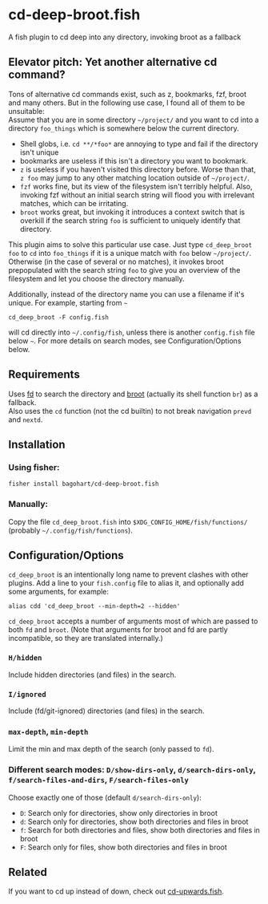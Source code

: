 # cd-deep-broot.fish
A fish plugin to cd deep into any directory, invoking broot as a fallback

## Elevator pitch: Yet another alternative cd command?
Tons of alternative cd commands exist, such as z, bookmarks, fzf, broot and many others.
But in the following use case, I found all of them to be unsuitable:\
Assume that you are in some directory `~/project/` and you want to cd into a directory `foo_things` which is somewhere below the current directory.

* Shell globs, i.e. `cd **/*foo*` are annoying to type and fail if the directory isn't unique
* bookmarks are useless if this isn't a directory you want to bookmark.
* `z` is useless if you haven't visited this directory before. Worse than that, `z foo` may jump to any other matching location outside of `~/project/`.
* `fzf` works fine, but its view of the filesystem isn't terribly helpful. Also, invoking fzf without an initial search string will flood you with irrelevant matches, which can be irritating.
* `broot` works great, but invoking it introduces a context switch that is overkill if the search string `foo` is sufficient to uniquely identify that directory.

This plugin aims to solve this particular use case. Just type `cd_deep_broot foo` to `cd` into `foo_things` if it is a unique match with `foo` below `~/project/`.
Otherwise (in the case of several or no matches), it invokes broot prepopulated with the search string `foo` to give you an overview of the filesystem and let you choose the directory manually.

Additionally, instead of the directory name you can use a filename if it's unique. For example, starting from `~`
```
cd_deep_broot -F config.fish
```
will cd directly into `~/.config/fish`, unless there is another `config.fish` file below `~`.
For more details on search modes, see Configuration/Options below.

## Requirements
Uses [fd](https://github.com/sharkdp/fd) to search the directory and [broot](https://dystroy.org/broot/) (actually its shell function `br`) as a fallback.\
Also uses the `cd` function (not the cd builtin) to not break navigation `prevd` and `nextd`.

## Installation
### Using fisher:
```
fisher install bagohart/cd-deep-broot.fish
```

### Manually:
Copy the file `cd_deep_broot.fish` into `$XDG_CONFIG_HOME/fish/functions/` (probably `~/.config/fish/functions`).

## Configuration/Options
`cd_deep_broot` is an intentionally long name to prevent clashes with other plugins. Add a line to your `fish.config` file to alias it, and optionally add some arguments, for example:
```
alias cdd 'cd_deep_broot --min-depth=2 --hidden'
```
`cd_deep_broot` accepts a number of arguments most of which are passed to both `fd` and `broot`.
(Note that arguments for broot and fd are partly incompatible, so they are translated internally.)

### `H/hidden`
Include hidden directories (and files) in the search.

### `I/ignored`
Include (fd/git-ignored) directories (and files) in the search.

### `max-depth`, `min-depth`
Limit the min and max depth of the search (only passed to `fd`).

### Different search modes: `D/show-dirs-only`, `d/search-dirs-only`, `f/search-files-and-dirs`, `F/search-files-only`
Choose exactly one of those (default `d/search-dirs-only`):
* `D`: Search only for directories, show only directories in broot
* `d`: Search only for directories, show both directories and files in broot
* `f`: Search for both directories and files, show both directories and files in broot
* `F`: Search only for files, show both directories and files in broot

## Related
If you want to cd up instead of down, check out [cd-upwards.fish](https://github.com/bagohart/cd-upwards.fish).

